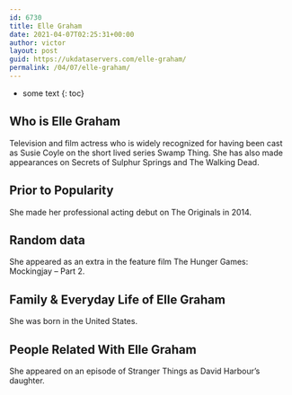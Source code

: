 ```yaml
---
id: 6730
title: Elle Graham
date: 2021-04-07T02:25:31+00:00
author: victor
layout: post
guid: https://ukdataservers.com/elle-graham/
permalink: /04/07/elle-graham/
---
```


* some text
{: toc}


## Who is Elle Graham



Television and film actress who is widely recognized for having been cast as Susie Coyle on the short lived series Swamp Thing. She has also made appearances on Secrets of Sulphur Springs and The Walking Dead.

                
                
                
## Prior to Popularity



She made her professional acting debut on The Originals in 2014.

                
                
                
## Random data



She appeared as an extra in the feature film The Hunger Games: Mockingjay &#8211; Part 2.

                
                
                
## Family & Everyday Life of Elle Graham



She was born in the United States.

                
                
                
## People Related With Elle Graham



She appeared on an episode of Stranger Things as David Harbour&#8217;s daughter. 

                
              
            
          
          
          